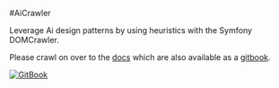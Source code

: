 #AiCrawler

Leverage Ai design patterns by using heuristics with the Symfony DOMCrawler.

Please crawl on over to the [docs](https://github.com/danrichards/aicrawler-docs) which are also available as a [gitbook](https://danrichards.gitbooks.io/aicrawler/content/index.html).

[![GitBook](https://avatars2.githubusercontent.com/u/7111340?v=3&s=200)](https://danrichards.gitbooks.io/aicrawler/content/index.html)